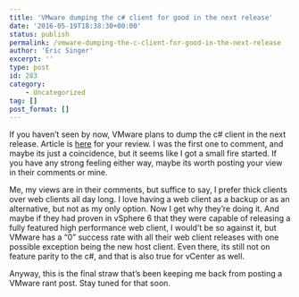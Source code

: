 ```yaml
---
title: 'VMware dumping the c# client for good in the next release'
date: '2016-05-19T18:38:30+00:00'
status: publish
permalink: /vmware-dumping-the-c-client-for-good-in-the-next-release
author: 'Eric Singer'
excerpt: ''
type: post
id: 283
category:
    - Uncategorized
tag: []
post_format: []
---
```

If you haven’t seen by now, VMware plans to dump the c# client in the next release. Article is [here](http://blogs.vmware.com/vsphere/2016/05/goodbye-vsphere-client-for-windows-c-hello-html5.html) for your review. I was the first one to comment, and maybe its just a coincidence, but it seems like I got a small fire started. If you have any strong feeling either way, maybe its worth posting your view in their comments or mine.

Me, my views are in their comments, but suffice to say, I prefer thick clients over web clients all day long. I love having a web client as a backup or as an alternative, but not as my only option. Now I get why they’re doing it. And maybe if they had proven in vSphere 6 that they were capable of releasing a fully featured high performance web client, I would’t be so against it, but VMware has a “0” success rate with all their web client releases with one possible exception being the new host client. Even there, its still not on feature parity to the c#, and that is also true for vCenter as well.

Anyway, this is the final straw that’s been keeping me back from posting a VMware rant post. Stay tuned for that soon.